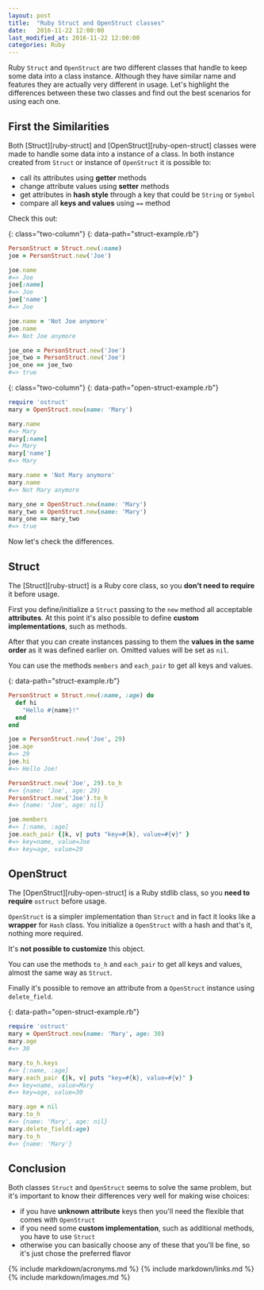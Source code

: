 ```yaml
---
layout: post
title:  "Ruby Struct and OpenStruct classes"
date:   2016-11-22 12:00:00
last_modified_at: 2016-11-22 12:00:00
categories: Ruby
---
```


Ruby `Struct` and `OpenStruct` are two different classes that handle to keep some data into a class instance. Although they have similar name and features they are actually very different in usage. Let's highlight the differences between these two classes and find out the best scenarios for using each one.

## First the Similarities

Both [Struct][ruby-struct] and [OpenStruct][ruby-open-struct] classes were made to handle some data into a instance of a class. In both instance created from `Struct` or instance of `OpenStruct` it is possible to:

- call its attributes using **getter** methods
- change attribute values using **setter** methods
- get attributes in **hash style** through a key that could be `String` or `Symbol`
- compare all **keys and values** using `==` method

Check this out:

{: class="two-column"}
{: data-path="struct-example.rb"}
```ruby
PersonStruct = Struct.new(:name)
joe = PersonStruct.new('Joe')

joe.name
#=> Joe
joe[:name]
#=> Joe
joe['name']
#=> Joe

joe.name = 'Not Joe anymore'
joe.name
#=> Not Joe anymore

joe_one = PersonStruct.new('Joe')
joe_two = PersonStruct.new('Joe')
joe_one == joe_two
#=> true
```

{: class="two-column"}
{: data-path="open-struct-example.rb"}
```ruby
require 'ostruct'
mary = OpenStruct.new(name: 'Mary')

mary.name
#=> Mary
mary[:name]
#=> Mary
mary['name']
#=> Mary

mary.name = 'Not Mary anymore'
mary.name
#=> Not Mary anymore

mary_one = OpenStruct.new(name: 'Mary')
mary_two = OpenStruct.new(name: 'Mary')
mary_one == mary_two
#=> true
```

Now let's check the differences.

## Struct

The [Struct][ruby-struct] is a Ruby core class, so you **don't need to require** it before usage.

First you define/initialize a `Struct` passing to the `new` method all acceptable **attributes**. At this point it's also possible to define **custom implementations**, such as methods.

After that you can create instances passing to them the **values in the same order** as it was defined earlier on. Omitted values will be set as `nil`.

You can use the methods `members` and `each_pair` to get all keys and values.

{: data-path="struct-example.rb"}
```ruby
PersonStruct = Struct.new(:name, :age) do
  def hi
    "Hello #{name}!"
  end
end

joe = PersonStruct.new('Joe', 29)
joe.age
#=> 29
joe.hi
#=> Hello Joe!

PersonStruct.new('Joe', 29).to_h
#=> {name: 'Joe', age: 29}
PersonStruct.new('Joe').to_h
#=> {name: 'Joe', age: nil}

joe.members
#=> [:name, :age]
joe.each_pair {|k, v| puts "key=#{k}, value=#{v}" }
#=> key=name, value=Joe
#=> key=age, value=29
```

## OpenStruct

The [OpenStruct][ruby-open-struct] is a Ruby stdlib class, so you **need to require** `ostruct` before usage.

`OpenStruct` is a simpler implementation than `Struct` and in fact it looks like a **wrapper** for `Hash` class. You initialize a `OpenStruct` with a hash and that's it, nothing more required.

It's **not possible to customize** this object.

You can use the methods `to_h` and `each_pair` to get all keys and values, almost the same way as `Struct`.

Finally it's possible to remove an attribute from a `OpenStruct` instance using `delete_field`.

{: data-path="open-struct-example.rb"}
```ruby
require 'ostruct'
mary = OpenStruct.new(name: 'Mary', age: 30)
mary.age
#=> 30

mary.to_h.keys
#=> [:name, :age]
mary.each_pair {|k, v| puts "key=#{k}, value=#{v}" }
#=> key=name, value=Mary
#=> key=age, value=30

mary.age = nil
mary.to_h
#=> {name: 'Mary', age: nil}
mary.delete_field(:age)
mary.to_h
#=> {name: 'Mary'}
```

## Conclusion

Both classes `Struct` and `OpenStruct` seems to solve the same problem, but it's important to know their differences very well for making wise choices:

- if you have **unknown attribute** keys then you'll need the flexible that comes with `OpenStruct`
- if you need some **custom implementation**, such as additional methods, you have to use `Struct`
- otherwise you can basically choose any of these that you'll be fine, so it's just chose the preferred flavor

{% include markdown/acronyms.md %}
{% include markdown/links.md %}
{% include markdown/images.md %}
